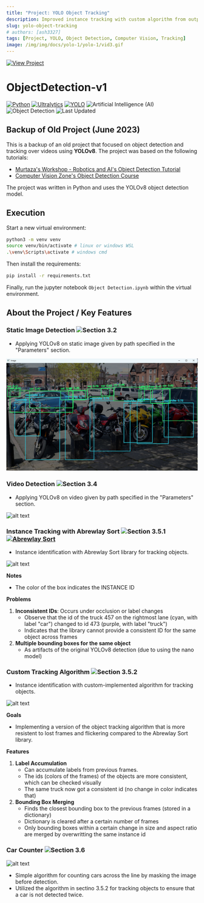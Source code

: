 ```yaml
---
title: "Project: YOLO Object Tracking"
description: Improved instance tracking with custom algorithm from outputs of YOLOv8
slug: yolo-object-tracking
# authors: [ash3327]
tags: [Project, YOLO, Object Detection, Computer Vision, Tracking]
image: /img/img/docs/yolo-1/yolo-1/vid3.gif
---
```


[![View Project](https://img.shields.io/badge/View_Project-YOLO%20Object%20Tracking-4285F4?style=flat&logo=github&logoColor=white)](https://github.com/ash3327/ObjectDetection-v1)


# ObjectDetection-v1
[![Python](https://img.shields.io/badge/Python-3776AB.svg?logo=python&logoColor=white)](https://www.python.org/) 
[![Ultralytics](https://img.shields.io/badge/Ultralytics-00875A.svg?logo=ultralytics&logoColor=white)](https://github.com/ultralytics) 
[![YOLO](https://img.shields.io/badge/YOLO-FF69B4.svg?logo=yolo&logoColor=white)](https://github.com/ultralytics/yolov5)
![Artificial Intelligence (AI)](https://img.shields.io/badge/Artificial%20Intelligence%20(AI)-orange.svg?logo=ai&logoColor=white)
![Object Detection](https://img.shields.io/badge/Object%20Detection-EE4C2C.svg?logo=object-detection&logoColor=white)
![Last Updated](https://img.shields.io/badge/Last%20Updated-June%202023-green.svg)

## Backup of Old Project (June 2023)

This is a backup of an old project that focused on object detection and tracking over videos using **YOLOv8**. The project was based on the following tutorials:

- [Murtaza's Workshop - Robotics and AI's Object Detection Tutorial](https://www.youtube.com/watch?v=WgPbbWmnXJ8&ab_channel=Murtaza%27sWorkshop-RoboticsandAI)
- [Computer Vision Zone's Object Detection Course](https://www.computervision.zone/courses/object-detection-course/)

The project was written in Python and uses the YOLOv8 object detection model.

## Execution

Start a new virtual environment:
```bash
python3 -m venv venv
source venv/bin/activate # linux or windows WSL
.\venv\Scripts\activate # windows cmd
```
Then install the requirements:
```bash
pip install -r requirements.txt
```
Finally, run the jupyter notebook `Object Detection.ipynb` within the virtual environment.

## About the Project / Key Features

### **Static Image Detection** ![Section 3.2](https://img.shields.io/badge/Section%203.2-228B22.svg?logo=section&logoColor=white)
- Applying YOLOv8 on static image given by path specified in the "Parameters" section.

![alt text](/img/docs/yolo-1/image.png)

### **Video Detection** ![Section 3.4](https://img.shields.io/badge/Section%203.4-228B22.svg?logo=section&logoColor=white)
- Applying YOLOv8 on video given by path specified in the "Parameters" section.

![alt text](/img/docs/yolo-1/vid1.gif)

### **Instance Tracking with Abrewlay Sort** ![Section 3.5.1](https://img.shields.io/badge/Section%203.5.1-228B22.svg?logo=section&logoColor=white) [![Abrewlay Sort](https://img.shields.io/badge/Abrewlay%20Sort-007EC6.svg?logo=github&logoColor=white)](https://github.com/abewley/sort)
- Instance identification with Abrewlay Sort library for tracking objects.

![alt text](/img/docs/yolo-1/vid2.gif)

**Notes**
- The color of the box indicates the INSTANCE ID

**Problems**
1. **Inconsistent IDs**: Occurs under occlusion or label changes
   - Observe that the id of the truck 457 on the rightmost lane (cyan, with label "car") changed to id 473 (purple, with label "truck")
   - Indicates that the library cannot provide a consistent ID for the same object across frames
2. **Multiple bounding boxes for the same object**
   - As artifacts of the original YOLOv8 detection (due to using the nano model)

### **Custom Tracking Algorithm** ![Section 3.5.2](https://img.shields.io/badge/Section%203.5.2-228B22.svg?logo=section&logoColor=white)
- Instance identification with custom-implemented algorithm for tracking objects.

![alt text](/img/docs/yolo-1/vid3.gif)

**Goals**
- Implementing a version of the object tracking algorithm that is more resistent to lost frames and flickering compared to the Abrewlay Sort library.

**Features**
1. **Label Accumulation**
   - Can accumulate labels from previous frames.
   - The ids (colors of the frames) of the objects are more consistent, which can be checked visually
   - The same truck now got a consistent id (no change in color indicates that)
2. **Bounding Box Merging**
   - Finds the closest bounding box to the previous frames (stored in a dictionary)
   - Dictionary is cleared after a certain number of frames
   - Only bounding boxes within a certain change in size and aspect ratio are merged by overwritting the same instance id

### **Car Counter** ![Section 3.6](https://img.shields.io/badge/Section%203.6-228B22.svg?logo=section&logoColor=white)

![alt text](/img/docs/yolo-1/vid4.gif)

- Simple algorithm for counting cars across the line by masking the image before detection.
- Utilized the algorithm in sectino 3.5.2 for tracking objects to ensure that a car is not detected twice.
